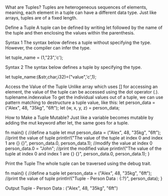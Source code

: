What are Tuples?
Tuples are heterogeneous sequences of elements, meaning, each element in a tuple can have a different data type. Just like arrays, tuples are of a fixed length.

Define a Tuple
A tuple can be defined by writing let followed by the name of the tuple and then enclosing the values within the parenthesis.

Syntax 1
The syntax below defines a tuple without specifying the type. However, the compiler can infer the type.

let tuple_name = (1,"23",'c');

Syntax 2
The syntax below defines a tuple by specifying the type.

let tuple_name:(&str,char,i32)=("value",'c',1);


Access the Value of the Tuple
Unlike array which uses [] for accessing an element, the value of the tuple can be accessed using the dot operator (.).
    tuplename.indexvalue
To get the individual values out of a tuple, we can use pattern matching to destructure a tuple value, like this:
    let person_data = ("Alex", 48, "35kg", "6ft");
    let (w, x, y, z) = person_data;


How to Make a Tuple Mutable?
Just like a variable becomes mutable by adding the mut keyword after let, the same goes for a tuple.

fn main() {
    //define a tuple
    let mut person_data = ("Alex", 48, "35kg", "6ft");
    //print the value of tuple
    println!("The value of the tuple at index 0 and index 1 are {} {}", person_data.0, person_data.1);
    //modify the value at index 0
    person_data.0 = "John";
    //print the modified value
    println!("The value of the tuple at index 0 and index 1 are {} {}", person_data.0, person_data.1);
}

Print the Tuple
The whole tuple can be traversed using the debug trait.

fn main() {
    //define a tuple
    let person_data = ("Alex", 48, "35kg", "6ft");
    //print the value of tuple
    println!("Tuple - Person Data : {:?}", person_data);
}

Output
Tuple - Person Data : ("Alex", 48, "35kg", "6ft")

